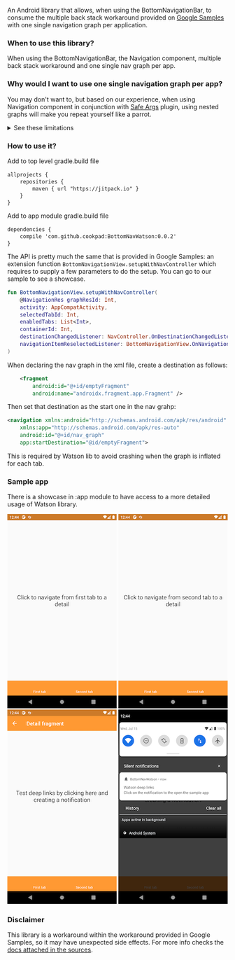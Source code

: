 An Android library that allows, when using the BottomNavigationBar, to consume the multiple back stack workaround provided on [Google Samples](https://github.com/android/architecture-components-samples/blob/master/NavigationAdvancedSample/app/src/main/java/com/example/android/navigationadvancedsample/NavigationExtensions.kt) with one single navigation graph per application.

### When to use this library?
When using the BottomNavigationBar, the Navigation component, multiple back stack workaround and one single nav graph per app.

### Why would I want to use one single navigation graph per app?
You may don't want to, but based on our experience, when using Navigation component in conjunction with [Safe Args](https://developer.android.com/topic/libraries/architecture/navigation/navigation-pass-data#Safe-args) plugin, using nested graphs will make you repeat yourself like a parrot.

<details>
  <summary>See these limitations</summary>
  
  1. The arguments declared in the destination of another graph need to be copy/paste into the action that points to that destination. This leads to huge duplications of code and also opens the door to dangerous situations: if you add a new argument to the destination and forget to update all the actions that point to that destination (and there can be a lot of screens), the app will crash at runtime and the SafeArgs plugin will not be longer "safe".
  2. Global actions can not be shared between graphs, which means that any screen accessing another screen that is not declared in the same graph requires to rewrite its associated action. This issue, in conjunction with the previous one, guarantees massive code duplication.
  3. When calling a graph from another graph is not possible to select the entry point (the screen that we want to launch), we can only use the one annotated as such in the destination graph (this is the reason that we can't split the graphs with a Gradle module scope).
</details>

### How to use it?

Add to top level gradle.build file
```
allprojects {
    repositories {
        maven { url "https://jitpack.io" }
    }
}
```

Add to app module gradle.build file
```
dependencies {
    compile 'com.github.cookpad:BottomNavWatson:0.0.2'
}
```

The API is pretty much the same that is provided in Google Samples: an extension function `BottomNavigationView.setupWithNavController` which requires to supply a few parameters to do the setup. You can go to our sample to see a showcase.

```kotlin
fun BottomNavigationView.setupWithNavController(
    @NavigationRes graphResId: Int,
    activity: AppCompatActivity,
    selectedTabId: Int,
    enabledTabs: List<Int>,
    containerId: Int,
    destinationChangedListener: NavController.OnDestinationChangedListener? = null,
    navigationItemReselectedListener: BottomNavigationView.OnNavigationItemReselectedListener? = null
)
```

When declaring the nav graph in the xml file, create a destination as follows:
```xml
    <fragment
        android:id="@+id/emptyFragment"
        android:name="androidx.fragment.app.Fragment" />
```

Then set that destination as the start one in the nav grahp:

```xml
<navigation xmlns:android="http://schemas.android.com/apk/res/android"
    xmlns:app="http://schemas.android.com/apk/res-auto"
    android:id="@+id/nav_graph"
    app:startDestination="@id/emptyFragment">
```

This is required by Watson lib to avoid crashing when the graph is inflated for each tab.

### Sample app
There is a showcase in :app module to have access to a more detailed usage of Watson library.

![](docs/images/first.png) ![](docs/images/second.png) ![](docs/images/detail.png) ![](docs/images/notification.png)


### Disclaimer
This library is a workaround within the workaround provided in Google Samples, so it may have unexpected side effects. For more info checks the [docs attached in the sources](https://github.com/cookpad/BottomNavWatson/blob/master/bottom-nav-watson/src/main/kotlin/bottom_nav_watson/BottomNavWatson.kt).
